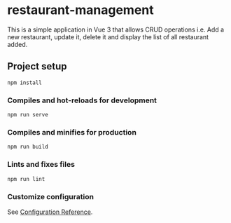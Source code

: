 # restaurant-management
This is a simple application in Vue 3 that allows CRUD operations i.e. Add a new restaurant, update it, delete it and display the list of all restaurant added.

## Project setup
```
npm install
```

### Compiles and hot-reloads for development
```
npm run serve
```

### Compiles and minifies for production
```
npm run build
```

### Lints and fixes files
```
npm run lint
```

### Customize configuration
See [Configuration Reference](https://cli.vuejs.org/config/).
